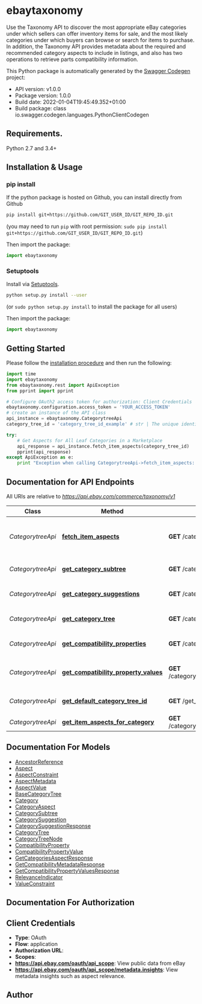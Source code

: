 # ebaytaxonomy
Use the Taxonomy API to discover the most appropriate eBay categories under which sellers can offer inventory items for sale, and the most likely categories under which buyers can browse or search for items to purchase. In addition, the Taxonomy API provides metadata about the required and recommended category aspects to include in listings, and also has two operations to retrieve parts compatibility information.

This Python package is automatically generated by the [Swagger Codegen](https://github.com/swagger-api/swagger-codegen) project:

- API version: v1.0.0
- Package version: 1.0.0
- Build date: 2022-01-04T19:45:49.352+01:00
- Build package: class io.swagger.codegen.languages.PythonClientCodegen

## Requirements.

Python 2.7 and 3.4+

## Installation & Usage
### pip install

If the python package is hosted on Github, you can install directly from Github

```sh
pip install git+https://github.com/GIT_USER_ID/GIT_REPO_ID.git
```
(you may need to run `pip` with root permission: `sudo pip install git+https://github.com/GIT_USER_ID/GIT_REPO_ID.git`)

Then import the package:
```python
import ebaytaxonomy 
```

### Setuptools

Install via [Setuptools](http://pypi.python.org/pypi/setuptools).

```sh
python setup.py install --user
```
(or `sudo python setup.py install` to install the package for all users)

Then import the package:
```python
import ebaytaxonomy
```

## Getting Started

Please follow the [installation procedure](#installation--usage) and then run the following:

```python
import time
import ebaytaxonomy
from ebaytaxonomy.rest import ApiException
from pprint import pprint

# Configure OAuth2 access token for authorization: Client Credentials
ebaytaxonomy.configuration.access_token = 'YOUR_ACCESS_TOKEN'
# create an instance of the API class
api_instance = ebaytaxonomy.CategorytreeApi
category_tree_id = 'category_tree_id_example' # str | The unique identifier of the eBay category tree being requested.

try:
    # Get Aspects for All Leaf Categories in a Marketplace
    api_response = api_instance.fetch_item_aspects(category_tree_id)
    pprint(api_response)
except ApiException as e:
    print "Exception when calling CategorytreeApi->fetch_item_aspects: %s\n" % e

```

## Documentation for API Endpoints

All URIs are relative to *https://api.ebay.com/commerce/taxonomy/v1*

Class | Method | HTTP request | Description
------------ | ------------- | ------------- | -------------
*CategorytreeApi* | [**fetch_item_aspects**](docs/CategorytreeApi.md#fetch_item_aspects) | **GET** /category_tree/{category_tree_id}/fetch_item_aspects | Get Aspects for All Leaf Categories in a Marketplace
*CategorytreeApi* | [**get_category_subtree**](docs/CategorytreeApi.md#get_category_subtree) | **GET** /category_tree/{category_tree_id}/get_category_subtree | Get a Category Subtree
*CategorytreeApi* | [**get_category_suggestions**](docs/CategorytreeApi.md#get_category_suggestions) | **GET** /category_tree/{category_tree_id}/get_category_suggestions | Get Suggested Categories
*CategorytreeApi* | [**get_category_tree**](docs/CategorytreeApi.md#get_category_tree) | **GET** /category_tree/{category_tree_id} | Get a Category Tree
*CategorytreeApi* | [**get_compatibility_properties**](docs/CategorytreeApi.md#get_compatibility_properties) | **GET** /category_tree/{category_tree_id}/get_compatibility_properties | Get Compatibility Properties
*CategorytreeApi* | [**get_compatibility_property_values**](docs/CategorytreeApi.md#get_compatibility_property_values) | **GET** /category_tree/{category_tree_id}/get_compatibility_property_values | Get Compatibility Property Values
*CategorytreeApi* | [**get_default_category_tree_id**](docs/CategorytreeApi.md#get_default_category_tree_id) | **GET** /get_default_category_tree_id | Get a Default Category Tree ID
*CategorytreeApi* | [**get_item_aspects_for_category**](docs/CategorytreeApi.md#get_item_aspects_for_category) | **GET** /category_tree/{category_tree_id}/get_item_aspects_for_category | 


## Documentation For Models

 - [AncestorReference](docs/AncestorReference.md)
 - [Aspect](docs/Aspect.md)
 - [AspectConstraint](docs/AspectConstraint.md)
 - [AspectMetadata](docs/AspectMetadata.md)
 - [AspectValue](docs/AspectValue.md)
 - [BaseCategoryTree](docs/BaseCategoryTree.md)
 - [Category](docs/Category.md)
 - [CategoryAspect](docs/CategoryAspect.md)
 - [CategorySubtree](docs/CategorySubtree.md)
 - [CategorySuggestion](docs/CategorySuggestion.md)
 - [CategorySuggestionResponse](docs/CategorySuggestionResponse.md)
 - [CategoryTree](docs/CategoryTree.md)
 - [CategoryTreeNode](docs/CategoryTreeNode.md)
 - [CompatibilityProperty](docs/CompatibilityProperty.md)
 - [CompatibilityPropertyValue](docs/CompatibilityPropertyValue.md)
 - [GetCategoriesAspectResponse](docs/GetCategoriesAspectResponse.md)
 - [GetCompatibilityMetadataResponse](docs/GetCompatibilityMetadataResponse.md)
 - [GetCompatibilityPropertyValuesResponse](docs/GetCompatibilityPropertyValuesResponse.md)
 - [RelevanceIndicator](docs/RelevanceIndicator.md)
 - [ValueConstraint](docs/ValueConstraint.md)


## Documentation For Authorization


## Client Credentials

- **Type**: OAuth
- **Flow**: application
- **Authorization URL**: 
- **Scopes**: 
 - **https://api.ebay.com/oauth/api_scope**: View public data from eBay
 - **https://api.ebay.com/oauth/api_scope/metadata.insights**: View metadata insights such as aspect relevance.


## Author



